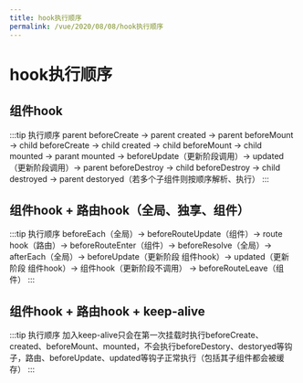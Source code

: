 ```yaml
---
title: hook执行顺序
permalink: /vue/2020/08/08/hook执行顺序
---
```

# hook执行顺序

## 组件hook 
:::tip 执行顺序
parent beforeCreate -> parent created -> parent beforeMount -> child beforeCreate -> child created -> child beforeMount -> child mounted -> parant mounted -> beforeUpdate（更新阶段调用）-> updated（更新阶段调用）-> parent beforeDestroy -> child beforeDestroy -> child destroyed -> parent destoryed（若多个子组件则按顺序解析、执行）
:::

## 组件hook + 路由hook（全局、独享、组件）

:::tip 执行顺序
beforeEach（全局）-> beforeRouteUpdate（组件）-> route hook（路由）-> beforeRouteEnter（组件）-> beforeResolve（全局）-> afterEach（全局）-> beforeUpdate（更新阶段 组件hook）-> updated（更新阶段 组件hook）-> 组件hook（更新阶段不调用） -> beforeRouteLeave（组件）
:::

## 组件hook + 路由hook + keep-alive

:::tip 执行顺序
加入keep-alive只会在第一次挂载时执行beforeCreate、created、beforeMount、mounted，不会执行beforeDestory、destoryed等钩子，路由、beforeUpdate、updated等钩子正常执行（包括其子组件都会被缓存）
:::
